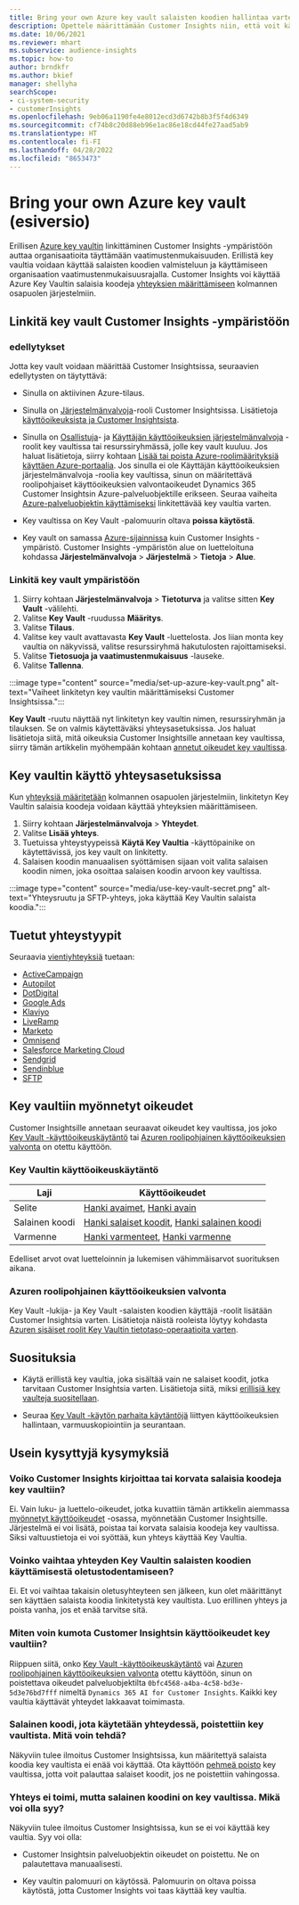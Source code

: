 ```yaml
---
title: Bring your own Azure key vault salaisten koodien hallintaa varten
description: Opettele määrittämään Customer Insights niin, että voit käyttää omaa Azure key vaultia.
ms.date: 10/06/2021
ms.reviewer: mhart
ms.subservice: audience-insights
ms.topic: how-to
author: brndkfr
ms.author: bkief
manager: shellyha
searchScope:
- ci-system-security
- customerInsights
ms.openlocfilehash: 9eb06a1190fe4e8012ecd3d6742b8b3f5f4d6349
ms.sourcegitcommit: cf74b8c20d88eb96e1ac86e18cd44fe27aad5ab9
ms.translationtype: HT
ms.contentlocale: fi-FI
ms.lasthandoff: 04/28/2022
ms.locfileid: "8653473"
---
```

# <a name="bring-your-own-azure-key-vault-preview"></a>Bring your own Azure key vault (esiversio)

Erillisen [Azure key vaultin](/azure/key-vault/general/basic-concepts) linkittäminen Customer Insights -ympäristöön auttaa organisaatioita täyttämään vaatimustenmukaisuuden.
Erillistä key vaultia voidaan käyttää salaisten koodien valmisteluun ja käyttämiseen organisaation vaatimustenmukaisuusrajalla. Customer Insights voi käyttää Azure Key Vaultin salaisia koodeja [yhteyksien määrittämiseen](connections.md) kolmannen osapuolen järjestelmiin.

## <a name="link-the-key-vault-to-the-customer-insights-environment"></a>Linkitä key vault Customer Insights -ympäristöön

### <a name="prerequisites"></a>edellytykset

Jotta key vault voidaan määrittää Customer Insightsissa, seuraavien edellytysten on täytyttävä:

- Sinulla on aktiivinen Azure-tilaus.

- Sinulla on [Järjestelmänvalvoja](permissions.md#admin)-rooli Customer Insightsissa. Lisätietoja [käyttöoikeuksista ja Customer Insightsista](permissions.md#assign-roles-and-permissions).

- Sinulla on [Osallistuja](/azure/role-based-access-control/built-in-roles#contributor)- ja [Käyttäjän käyttöoikeuksien järjestelmänvalvoja](/azure/role-based-access-control/built-in-roles#user-access-administrator) -roolit key vaultissa tai resurssiryhmässä, jolle key vault kuuluu. Jos haluat lisätietoja, siirry kohtaan [Lisää tai poista Azure-roolimäärityksiä käyttäen Azure-portaalia](/azure/role-based-access-control/role-assignments-portal). Jos sinulla ei ole Käyttäjän käyttöoikeuksien järjestelmänvalvoja -roolia key vaultissa, sinun on määritettävä roolipohjaiset käyttöoikeuksien valvontaoikeudet Dynamics 365 Customer Insightsin Azure-palveluobjektille erikseen. Seuraa vaiheita [Azure-palveluobjektin käyttämiseksi](connect-service-principal.md) linkitettävää key vaultia varten.

- Key vaultissa on Key Vault -palomuurin oltava **poissa käytöstä**.

- Key vault on samassa [Azure-sijainnissa](https://azure.microsoft.com/global-infrastructure/geographies/#overview) kuin Customer Insights -ympäristö. Customer Insights -ympäristön alue on luetteloituna kohdassa **Järjestelmänvalvoja** > **Järjestelmä** > **Tietoja** > **Alue**.

### <a name="link-a-key-vault-to-the-environment"></a>Linkitä key vault ympäristöön

1. Siirry kohtaan **Järjestelmänvalvoja** > **Tietoturva** ja valitse sitten **Key Vault** -välilehti.
1. Valitse **Key Vault** -ruudussa **Määritys**.
1. Valitse **Tilaus**.
1. Valitse key vault avattavasta **Key Vault** -luettelosta. Jos liian monta key vaultia on näkyvissä, valitse resurssiryhmä hakutulosten rajoittamiseksi.
1. Valitse **Tietosuoja ja vaatimustenmukaisuus** -lauseke.
1. Valitse **Tallenna**.

:::image type="content" source="media/set-up-azure-key-vault.png" alt-text="Vaiheet linkitetyn key vaultin määrittämiseksi Customer Insightsissa.":::

**Key Vault** -ruutu näyttää nyt linkitetyn key vaultin nimen, resurssiryhmän ja tilauksen. Se on valmis käytettäväksi yhteysasetuksissa.
Jos haluat lisätietoja siitä, mitä oikeuksia Customer Insightsille annetaan key vaultissa, siirry tämän artikkelin myöhempään kohtaan [annetut oikeudet key vaultissa](#permissions-granted-on-the-key-vault).

## <a name="use-the-key-vault-in-the-connection-setup"></a>Key vaultin käyttö yhteysasetuksissa

Kun [yhteyksiä määritetään](connections.md) kolmannen osapuolen järjestelmiin, linkitetyn Key Vaultin salaisia koodeja voidaan käyttää yhteyksien määrittämiseen.

1. Siirry kohtaan **Järjestelmänvalvoja** > **Yhteydet**.
1. Valitse **Lisää yhteys**.
1. Tuetuissa yhteystyypeissä **Käytä Key Vaultia** -käyttöpainike on käytettävissä, jos key vault on linkitetty.
1. Salaisen koodin manuaalisen syöttämisen sijaan voit valita salaisen koodin nimen, joka osoittaa salaisen koodin arvoon key vaultissa.

:::image type="content" source="media/use-key-vault-secret.png" alt-text="Yhteysruutu ja SFTP-yhteys, joka käyttää Key Vaultin salaista koodia.":::

## <a name="supported-connection-types"></a>Tuetut yhteystyypit

Seuraavia [vientiyhteyksiä](export-destinations.md) tuetaan:

* [ActiveCampaign](export-active-campaign.md)
* [Autopilot](export-autopilot.md)
* [DotDigital](export-dotdigital.md)
* [Google Ads](export-google-ads.md)
* [Klaviyo](export-klaviyo.md)
* [LiveRamp](export-liveramp.md)
* [Marketo](export-marketo.md)
* [Omnisend](export-omnisend.md)
* [Salesforce Marketing Cloud](export-salesforce.md)
* [Sendgrid](export-sendgrid.md)
* [Sendinblue](export-sendinblue.md)
* [SFTP](export-sftp.md)

## <a name="permissions-granted-on-the-key-vault"></a>Key vaultiin myönnetyt oikeudet

Customer Insightsille annetaan seuraavat oikeudet key vaultissa, jos joko [Key Vault -käyttöoikeuskäytäntö](/azure/key-vault/general/assign-access-policy?tabs=azure-portal) tai [Azuren roolipohjainen käyttöoikeuksien valvonta](/azure/key-vault/general/rbac-guide?tabs=azure-cli) on otettu käyttöön.

### <a name="key-vault-access-policy"></a>Key Vaultin käyttöoikeuskäytäntö

| Laji        | Käyttöoikeudet          |
| ----------- | -------------------- |
| Selite         | [Hanki avaimet](/rest/api/keyvault/get-keys), [Hanki avain](/rest/api/keyvault/get-key)                                 |
| Salainen koodi      | [Hanki salaiset koodit](/rest/api/keyvault/get-secrets), [Hanki salainen koodi](/rest/api/keyvault/get-secret)                     |
| Varmenne | [Hanki varmenteet](/rest/api/keyvault/get-certificates), [Hanki varmenne](/rest/api/keyvault/get-certificate) |

Edelliset arvot ovat luetteloinnin ja lukemisen vähimmäisarvot suorituksen aikana.

### <a name="azure-role-based-access-control"></a>Azuren roolipohjainen käyttöoikeuksien valvonta

Key Vault -lukija- ja Key Vault -salaisten koodien käyttäjä -roolit lisätään Customer Insightsia varten. Lisätietoja näistä rooleista löytyy kohdasta [Azuren sisäiset roolit Key Vaultin tietotaso-operaatioita varten](/azure/key-vault/general/rbac-guide?tabs=azure-cli).

## <a name="recommendations"></a>Suosituksia

- Käytä erillistä key vaultia, joka sisältää vain ne salaiset koodit, jotka tarvitaan Customer Insightsia varten. Lisätietoja siitä, miksi [erillisiä key vaulteja suositellaan](/azure/key-vault/general/best-practices#why-we-recommend-separate-key-vaults).

- Seuraa [Key Vault -käytön parhaita käytäntöjä](/azure/key-vault/general/best-practices#turn-on-logging) liittyen käyttöoikeuksien hallintaan, varmuuskopiointiin ja seurantaan.

## <a name="frequently-asked-questions"></a>Usein kysyttyjä kysymyksiä

### <a name="can-customer-insights-write-secrets-or-overwrite-secrets-into-the-key-vault"></a>Voiko Customer Insights kirjoittaa tai korvata salaisia koodeja key vaultiin?

Ei. Vain luku- ja luettelo-oikeudet, jotka kuvattiin tämän artikkelin aiemmassa [myönnetyt käyttöoikeudet](#permissions-granted-on-the-key-vault) -osassa, myönnetään Customer Insightsille. Järjestelmä ei voi lisätä, poistaa tai korvata salaisia koodeja key vaultissa. Siksi valtuustietoja ei voi syöttää, kun yhteys käyttää Key Vaultia.

### <a name="can-i-change-a-connection-from-using-key-vault-secrets-to-default-authentication"></a>Voinko vaihtaa yhteyden Key Vaultin salaisten koodien käyttämisestä oletustodentamiseen?

Ei. Et voi vaihtaa takaisin oletusyhteyteen sen jälkeen, kun olet määrittänyt sen käyttäen salaista koodia linkitetystä key vaultista. Luo erillinen yhteys ja poista vanha, jos et enää tarvitse sitä.

### <a name="how-can-i-revoke-access-to-a-key-vault-for-customer-insights"></a>Miten voin kumota Customer Insightsin käyttöoikeudet key vaultiin?

Riippuen siitä, onko [Key Vault -käyttöoikeuskäytäntö](/azure/key-vault/general/assign-access-policy?tabs=azure-portal) vai [Azuren roolipohjainen käyttöoikeuksien valvonta](/azure/key-vault/general/rbac-guide?tabs=azure-cli) otettu käyttöön, sinun on poistettava oikeudet palveluobjektilta `0bfc4568-a4ba-4c58-bd3e-5d3e76bd7fff` nimeltä `Dynamics 365 AI for Customer Insights`. Kaikki key vaultia käyttävät yhteydet lakkaavat toimimasta.

### <a name="a-secret-thats-used-in-a-connection-got-removed-from-the-key-vault-what-can-i-do"></a>Salainen koodi, jota käytetään yhteydessä, poistettiin key vaultista. Mitä voin tehdä?

Näkyviin tulee ilmoitus Customer Insightsissa, kun määritettyä salaista koodia key vaultista ei enää voi käyttää. Ota käyttöön [pehmeä poisto](/azure/key-vault/general/soft-delete-overview) key vaultissa, jotta voit palauttaa salaiset koodit, jos ne poistettiin vahingossa.

### <a name="a-connection-doesnt-work-but-my-secret-is-in-the-key-vault-what-might-be-the-cause"></a>Yhteys ei toimi, mutta salainen koodini on key vaultissa. Mikä voi olla syy?

Näkyviin tulee ilmoitus Customer Insightsissa, kun se ei voi käyttää key vaultia. Syy voi olla:

- Customer Insightsin palveluobjektin oikeudet on poistettu. Ne on palautettava manuaalisesti.

- Key vaultin palomuuri on käytössä. Palomuurin on oltava poissa käytöstä, jotta Customer Insights voi taas käyttää key vaultia.
